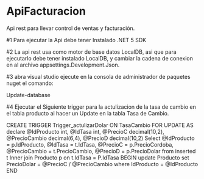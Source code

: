 # ApiFacturacion
Api rest para llevar control de ventas y facturación.


#1 Para ejecutar la Api debe tener Instalado .NET 5 SDK

#2 La api rest usa como motor de base datos LocalDB, asi que para ejecutarlo debe tener instalado LocalDB, y cambiar la cadena de conexion
en al archivo appsettings.Development.Json.

#3 abra visual studio ejecute en la consola de administrador de paquetes nuget el comando:

Update-database

#4 Ejecutar el Siguiente trigger para la actulizacion de la tasa de cambio en el tabla producto al hacer
un Update en la tabla Tasa de Cambio.

CREATE TRIGGER Trigger_actulizarDolar
ON TasaCambio FOR UPDATE 
AS
declare @IdProducto int, @IdTasa int, @PrecioC decimal(10,2), @PrecioCambio decimal(6,4), @PrecioD decimal(10,2)
Select @IdProducto = p.IdProducto, @IdTasa = t.IdTasa, @PrecioC = p.PrecioCordoba, @PrecioCambio = t.PrecioCambio, @PrecioD = p.PrecioDolar
from inserted t Inner join Producto p on t.IdTasa = P.IdTasa
BEGIN
update Producto set PrecioDolar = @PrecioC / @PrecioCambio where IdProducto = @IdProducto
END


